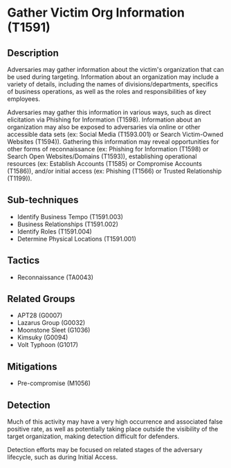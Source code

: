 # Gather Victim Org Information (T1591)

## Description
Adversaries may gather information about the victim's organization that can be used during targeting. Information about an organization may include a variety of details, including the names of divisions/departments, specifics of business operations, as well as the roles and responsibilities of key employees.

Adversaries may gather this information in various ways, such as direct elicitation via Phishing for Information (T1598). Information about an organization may also be exposed to adversaries via online or other accessible data sets (ex: Social Media (T1593.001) or Search Victim-Owned Websites (T1594)). Gathering this information may reveal opportunities for other forms of reconnaissance (ex: Phishing for Information (T1598) or Search Open Websites/Domains (T1593)), establishing operational resources (ex: Establish Accounts (T1585) or Compromise Accounts (T1586)), and/or initial access (ex: Phishing (T1566) or Trusted Relationship (T1199)).

## Sub-techniques
- Identify Business Tempo (T1591.003)
- Business Relationships (T1591.002)
- Identify Roles (T1591.004)
- Determine Physical Locations (T1591.001)

## Tactics
- Reconnaissance (TA0043)

## Related Groups
- APT28 (G0007)
- Lazarus Group (G0032)
- Moonstone Sleet (G1036)
- Kimsuky (G0094)
- Volt Typhoon (G1017)

## Mitigations
- Pre-compromise (M1056)

## Detection
Much of this activity may have a very high occurrence and associated false positive rate, as well as potentially taking place outside the visibility of the target organization, making detection difficult for defenders.

Detection efforts may be focused on related stages of the adversary lifecycle, such as during Initial Access.

